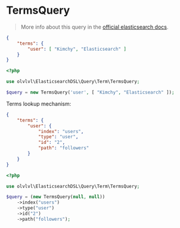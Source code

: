 # TermsQuery

> More info about this query in the [official elasticsearch docs][1].

```json
{
    "terms": {
        "user": [ "Kimchy", "Elasticsearch" ]
    }
}
```
```php
<?php

use olvlvl\ElasticsearchDSL\Query\Term\TermsQuery;

$query = new TermsQuery('user', [ "Kimchy", "Elasticsearch" ]);
```

Terms lookup mechanism:

```json
{
    "terms": {
        "user": {
            "index": "users",
            "type": "user",
            "id": "2",
            "path": "followers"
        }
    }
}
```
```php
<?php

use olvlvl\ElasticsearchDSL\Query\Term\TermsQuery;

$query = (new TermsQuery(null, null))
    ->index("users")
    ->type("user")
    ->id("2")
    ->path("followers");
```





[1]: https://www.elastic.co/guide/en/elasticsearch/reference/5.6/query-dsl-terms-query.html
